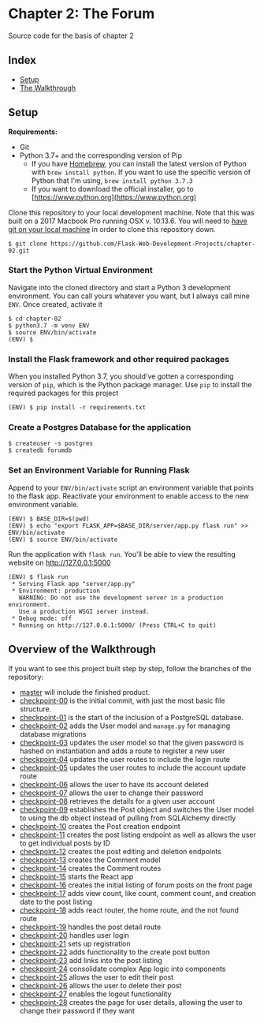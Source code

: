 # Chapter 2: The Forum

Source code for the basis of chapter 2

## Index

- [Setup](#Setup)
- [The Walkthrough](#Overview-of-the-Walkthrough)

## Setup

**Requirements:**

- Git
- Python 3.7+ and the corresponding version of Pip
  - If you have [Homebrew](https://brew.sh/), you can install the latest version of Python with `brew install python`. If you want to use the specific version of Python that I'm using, `brew install python 3.7.3`
  - If you want to download the official installer, go to [https://www.python.org](https://www.python.org)

Clone this repository to your local development machine.
Note that this was built on a 2017 Macbook Pro running OSX v. 10.13.6.
You will need to [have git on your local machine](https://git-scm.com/downloads) in order to clone this repository down.

```
$ git clone https://github.com/Flask-Web-Development-Projects/chapter-02.git
```

### Start the Python Virtual Environment

Navigate into the cloned directory and start a Python 3 development environment.
You can call yours whatever you want, but I always call mine `ENV`.
Once created, activate it

```
$ cd chapter-02
$ python3.7 -m venv ENV
$ source ENV/bin/activate
(ENV) $
```

### Install the Flask framework and other required packages

When you installed Python 3.7, you should've gotten a corresponding version of `pip`, which is the Python package manager.
Use `pip` to install the required packages for this project

```
(ENV) $ pip install -r requirements.txt
```

### Create a Postgres Database for the application

```
$ createuser -s postgres
$ createdb forumdb
```

### Set an Environment Variable for Running Flask

Append to your `ENV/bin/activate` script an environment variable that points to the flask app.
Reactivate your environment to enable access to the new environment variable.

```
(ENV) $ BASE_DIR=$(pwd)
(ENV) $ echo "export FLASK_APP=$BASE_DIR/server/app.py flask run" >> ENV/bin/activate
(ENV) $ source ENV/bin/activate
```

Run the application with `flask run`.
You'll be able to view the resulting website on http://127.0.0.1:5000

```
(ENV) $ flask run
 * Serving Flask app "server/app.py"
 * Environment: production
   WARNING: Do not use the development server in a production environment.
   Use a production WSGI server instead.
 * Debug mode: off
 * Running on http://127.0.0.1:5000/ (Press CTRL+C to quit)
```

## Overview of the Walkthrough

If you want to see this project built step by step, follow the branches of the repository:

- [master](https://github.com/Flask-Web-Development-Projects/chapter-02/) will include the finished product.
- [checkpoint-00](https://github.com/Flask-Web-Development-Projects/chapter-02/tree/checkpoint-00) is the initial commit, with just the most basic file structure.
- [checkpoint-01](https://github.com/Flask-Web-Development-Projects/chapter-02/tree/checkpoint-01) is the start of the inclusion of a PostgreSQL database.
- [checkpoint-02](https://github.com/Flask-Web-Development-Projects/chapter-02/tree/checkpoint-02) adds the User model and `manage.py` for managing database migrations
- [checkpoint-03](https://github.com/Flask-Web-Development-Projects/chapter-02/tree/checkpoint-03) updates the user model so that the given password is hashed on instantiation and adds a route to register a new user
- [checkpoint-04](https://github.com/Flask-Web-Development-Projects/chapter-02/tree/checkpoint-04) updates the user routes to include the login route
- [checkpoint-05](https://github.com/Flask-Web-Development-Projects/chapter-02/tree/checkpoint-05) updates the user routes to include the account update route
- [checkpoint-06](https://github.com/Flask-Web-Development-Projects/chapter-02/tree/checkpoint-06) allows the user to have its account deleted
- [checkpoint-07](https://github.com/Flask-Web-Development-Projects/chapter-02/tree/checkpoint-07) allows the user to change their password
- [checkpoint-08](https://github.com/Flask-Web-Development-Projects/chapter-02/tree/checkpoint-08) retrieves the details for a given user account
- [checkpoint-09](https://github.com/Flask-Web-Development-Projects/chapter-02/tree/checkpoint-09) establishes the Post object and switches the User model to using the db object instead of pulling from SQLAlchemy directly
- [checkpoint-10](https://github.com/Flask-Web-Development-Projects/chapter-02/tree/checkpoint-10) creates the Post creation endpoint
- [checkpoint-11](https://github.com/Flask-Web-Development-Projects/chapter-02/tree/checkpoint-11) creates the post listing endpoint as well as allows the user to get individual posts by ID
- [checkpoint-12](https://github.com/Flask-Web-Development-Projects/chapter-02/tree/checkpoint-12) creates the post editing and deletion endpoints
- [checkpoint-13](https://github.com/Flask-Web-Development-Projects/chapter-02/tree/checkpoint-13) creates the Comment model
- [checkpoint-14](https://github.com/Flask-Web-Development-Projects/chapter-02/tree/checkpoint-14) creates the Comment routes
- [checkpoint-15](https://github.com/Flask-Web-Development-Projects/chapter-02/tree/checkpoint-15) starts the React app
- [checkpoint-16](https://github.com/Flask-Web-Development-Projects/chapter-02/tree/checkpoint-16) creates the initial listing of forum posts on the front page
- [checkpoint-17](https://github.com/Flask-Web-Development-Projects/chapter-02/tree/checkpoint-17) adds view count, like count, comment count, and creation date to the post listing
- [checkpoint-18](https://github.com/Flask-Web-Development-Projects/chapter-02/tree/checkpoint-18) adds react router, the home route, and the not found route
- [checkpoint-19](https://github.com/Flask-Web-Development-Projects/chapter-02/tree/checkpoint-19) handles the post detail route
- [checkpoint-20](https://github.com/Flask-Web-Development-Projects/chapter-02/tree/checkpoint-20) handles user login
- [checkpoint-21](https://github.com/Flask-Web-Development-Projects/chapter-02/tree/checkpoint-21) sets up registration
- [checkpoint-22](https://github.com/Flask-Web-Development-Projects/chapter-02/tree/checkpoint-22) adds functionality to the create post button
- [checkpoint-23](https://github.com/Flask-Web-Development-Projects/chapter-02/tree/checkpoint-23) add links into the post listing
- [checkpoint-24](https://github.com/Flask-Web-Development-Projects/chapter-02/tree/checkpoint-24) consolidate complex App logic into components
- [checkpoint-25](https://github.com/Flask-Web-Development-Projects/chapter-02/tree/checkpoint-25) allows the user to edit their post
- [checkpoint-26](https://github.com/Flask-Web-Development-Projects/chapter-02/tree/checkpoint-26) allows the user to delete their post
- [checkpoint-27](https://github.com/Flask-Web-Development-Projects/chapter-02/tree/checkpoint-27) enables the logout functionality
- [checkpoint-28](https://github.com/Flask-Web-Development-Projects/chapter-02/tree/checkpoint-28) creates the page for user details, allowing the user to change their password if they want
